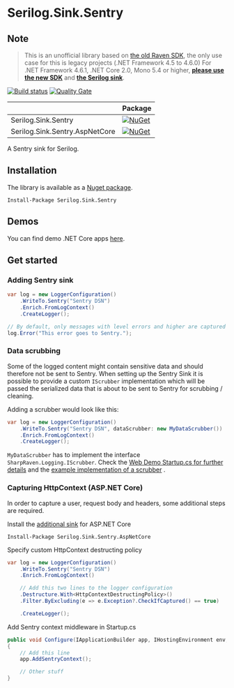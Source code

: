 # Serilog.Sink.Sentry

## Note

> This is an unofficial library based on [the old Raven SDK](https://github.com/getsentry/raven-csharp/), the only use case for this is legacy projects (.NET Framework 4.5 to 4.6.0)
> For .NET Framework 4.6.1, .NET Core 2.0, Mono 5.4 or higher, [**please use the new SDK**](https://github.com/getsentry/sentry-dotnet) and [**the Serilog sink**](https://www.nuget.org/packages/Sentry.Serilog).

[![Build status](https://ci.appveyor.com/api/projects/status/3rtn2dsk5ln6qaup?svg=true)](https://ci.appveyor.com/project/olsh/serilog-Sink-sentry)
[![Quality Gate](https://sonarcloud.io/api/project_badges/measure?project=serilog-Sink-sentry&metric=alert_status)](https://sonarcloud.io/dashboard?id=serilog-Sink-sentry)

|   | Package |
| ------------- | ------------- |
| Serilog.Sink.Sentry  | [![NuGet](https://img.shields.io/nuget/v/Serilog.Sink.Sentry.svg)](https://www.nuget.org/packages/Serilog.Sink.Sentry/)  |
| Serilog.Sink.Sentry.AspNetCore  | [![NuGet](https://img.shields.io/nuget/v/Serilog.Sink.Sentry.AspNetCore.svg)](https://www.nuget.org/packages/Serilog.Sink.Sentry.AspNetCore/)  |

A Sentry sink for Serilog.

## Installation

The library is available as a [Nuget package](https://www.nuget.org/packages/Serilog.Sink.Sentry/).
```
Install-Package Serilog.Sink.Sentry
```

## Demos

You can find demo .NET Core apps [here](demos/).

## Get started

### Adding Sentry sink

```csharp
var log = new LoggerConfiguration()
    .WriteTo.Sentry("Sentry DSN")
    .Enrich.FromLogContext()
    .CreateLogger();

// By default, only messages with level errors and higher are captured
log.Error("This error goes to Sentry.");
```

### Data scrubbing

Some of the logged content might contain sensitive data and should therefore not be sent to Sentry. When setting up the Sentry Sink it is possible to provide a custom `IScrubber` implementation which will be passed the serialized data that is about to be sent to Sentry for scrubbing / cleaning.

Adding a scrubber would look like this:

```csharp
var log = new LoggerConfiguration()
    .WriteTo.Sentry("Sentry DSN", dataScrubber: new MyDataScrubber())
    .Enrich.FromLogContext()
    .CreateLogger();
```

`MyDataScrubber` has to implement the interface `SharpRaven.Logging.IScrubber`. Check the [Web Demo Startup.cs for further details](demos/SentryWeb/Startup.cs) and the [example implementation of a scrubber](demos/SentryWeb/Scrubbing/CustomLogScrubber.cs) .

### Capturing HttpContext (ASP.NET Core)

In order to capture a user, request body and headers, some additional steps are required.

Install the [additional sink](https://www.nuget.org/packages/Serilog.Sink.Sentry.AspNetCore/) for ASP.NET Core
```
Install-Package Serilog.Sink.Sentry.AspNetCore
```

Specify custom HttpContext destructing policy
```csharp
var log = new LoggerConfiguration()
    .WriteTo.Sentry("Sentry DSN")
    .Enrich.FromLogContext()

    // Add this two lines to the logger configuration
    .Destructure.With<HttpContextDestructingPolicy>()
    .Filter.ByExcluding(e => e.Exception?.CheckIfCaptured() == true)

    .CreateLogger();
```

Add Sentry context middleware in Startup.cs
````csharp
public void Configure(IApplicationBuilder app, IHostingEnvironment env, ILoggerFactory loggerFactory)
{
    // Add this line
    app.AddSentryContext();

    // Other stuff
}
````
